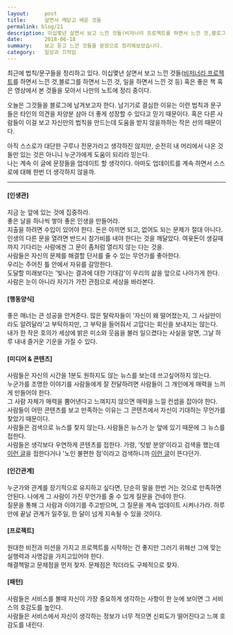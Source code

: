 ```yaml
---
layout:     post
title:      살면서 깨닫고 배운 것들
permalink: blog/21
description: 이십몇년 살면서 보고 느낀 것들(비저너리 프로젝트를 하면서 느낀 것,블로그를 하면서 느낀 것, 일을 하면서 느낀 것 등) 혹은 좋은 책 혹은 영상에서 본 것들을 모아서 나만의 노트에 정리 중이다.오늘은 그것들을 블로그에 남겨보고자 한다.남기기로 결심한 이유는 이런 법칙과 문구들은 타인의 의견을 자양분 삼아 더 좋게 성장할 수 있다고 믿기 때문이다. 혹은 다른 사람들이 이걸 보고 자신만의 법칙을 만드는데 도움을 받지 않을까하는 작은 선의 때문이다.아직 스스로가 대단한 구루나 전문가라고 생각하진 않지만, 순전히 내 머리에서 나온 것들만 있는 것은 아니니 누군가에게 도움이 되리라 믿는다. 나는 계속 이 글에 문장들을 업데이트 할 생각이다.아마도 업데이트를 계속 하면서 스스로에 대해 한번 더 생각하지 않을까.지금 눈 앞에 있는 것에 집중하라.좋은 날을 하나씩 쌓아 좋은 인생을 만들어라.지출을 하려면 수입이 있어야 한다. 돈은 아끼면 되고, 없어도 되는 문제가 절대 아니다.인생의 다른 문을 열려면 반드시 참가비를 내야 한다는 것을 깨달았다. 여윳돈이 생길때까지 기다리는 사람에겐 그 문이 좀처럼 열리지 않는 다는 것을.사람들은 자신의 문제를 해결할 단서를 줄 수 있는 무언가를 좋아한다.우리는 주어진 틀 안에서 자유를 갈망한다.
date:       2018-06-18
summary:    보고 듣고 느낀 것들을 문장으로 정리해보았습니다.
category:   일상과 끄적임
---
```


최근에 법칙/문구들을 정리하고 있다.
이십몇년 살면서 보고 느낀 것들([비저너리 프로젝트](https://www.facebook.com/visionary.seoul)를 하면서 느낀 것,블로그를 하면서 느낀 것, 일을 하면서 느낀 것 등) 혹은 좋은 책 혹은 영상에서 본 것들을 모아서 나만의 노트에 정리 중이다.

오늘은 그것들을 블로그에 남겨보고자 한다.
남기기로 결심한 이유는 이런 법칙과 문구들은 타인의 의견을 자양분 삼아 더 좋게 성장할 수 있다고 믿기 때문이다. 혹은 다른 사람들이 이걸 보고 자신만의 법칙을 만드는데 도움을 받지 않을까하는 작은 선의 때문이다.

아직 스스로가 대단한 구루나 전문가라고 생각하진 않지만, 순전히 내 머리에서 나온 것들만 있는 것은 아니니 누군가에게 도움이 되리라 믿는다.   
나는 계속 이 글에 문장들을 업데이트 할 생각이다.
아마도 업데이트를 계속 하면서 스스로에 대해 한번 더 생각하지 않을까.

- - -

#### [인생관]

지금 눈 앞에 있는 것에 집중하라.  
좋은 날을 하나씩 쌓아 좋은 인생을 만들어라.  
지출을 하려면 수입이 있어야 한다. 돈은 아끼면 되고, 없어도 되는 문제가 절대 아니다.  
인생의 다른 문을 열려면 반드시 참가비를 내야 한다는 것을 깨달았다. 여윳돈이 생길때까지 기다리는 사람에겐 그 문이 좀처럼 열리지 않는 다는 것을.  
사람들은 자신의 문제를 해결할 단서를 줄 수 있는 무언가를 좋아한다.  
우리는 주어진 틀 안에서 자유를 갈망한다.  
도달할 미래보다는 '빛나는 결과에 대한 기대감'이 우리의 삶을 앞으로 나아가게 한다.  
사람은 눈이 아니라 자기가 가진 관점으로 세상을 바라본다.  

#### [행동양식]

좋은 매너는 큰 성공을 안겨준다. 많은 탈락자들이 '자신이 왜 떨어졌는지, 그 사실만이라도 알려달라'고 부탁하지만, 그 부탁을 들어줘서 고맙다는 회신을 보내지는 않는다.  
내가 한 작은 호의가 세상에 밝은 미소와 웃음을 불러 일으켰다는 사실을 알면, 그날 하루 내내 즐거운 기운을 가질 수 있다.

#### [미디어 & 콘텐츠]

사람들은 자신의 시간을 1분도 원하지도 않는 뉴스를 보는데 쓰고싶어하지 않는다.  
누군가를 조명한 이야기를 사람들에게 잘 전달하려면 사람들이 그 개인에게 매력을 느끼게 만들어야 한다.  
그 사람 자체가 매력을 뿜어낸다고 느껴지지 않으면 매력을 느낄 컨셉을 잡아야 한다.  
사람들이 어떤 콘텐츠를 보고 만족하는 이유는 그 콘텐츠에서 자신이 기대하는 무언가를 찾았기 때문이다.  
사람들은 검색으로 뉴스를 찾지 않는다. 사람들은 뉴스가 눈 앞에 있기 때문에 그 뉴스를 접한다.  
사람들은 생각보다 우연하게 콘텐츠를 접한다. 가령, '텃밭 분양'이라고 검색을 했는데 [이런 글](https://brunch.co.kr/@visionary0115/17)을 접한다거나 '노인 불편한 점'이라고 검색하니까 [이런 글](https://seanlion.github.io/ux/13)이 뜬다던가.  

#### [인간관계]

누군가와 관계를 장기적으로 유지하고 싶다면, 단순히 말을 한번 거는 것으로 만족하면 안된다. 나에게 그 사람이 가진 무언가를 줄 수 있게 질문을 건네야 한다.  
질문을 통해 그 사람과 이야기를 주고받으며, 그 질문을 계속 업데이트 시켜나가라. 하루만에 끝날 관계가 일주일, 한 달이 넘게 지속될 수 있을 것이다.     


#### [프로젝트]

원대한 비전과 미션을 가지고 프로젝트를 시작하는 건 좋지만 그러기 위해선 그에 맞는 실행력과 사명감을 가지고있어야 한다.  
해결책말고 문제점을 먼저 찾자. 문제점은 작더라도 구체적으로 찾자.  

#### [패턴]

사람들은 서비스를 볼때 자신이 가장 중요하게 생각하는 사항이 한 눈에 보이면 그 서비스의 호감도를 높인다.  
사람들은 서비스에서 자신이 생각하는 정보가 너무 적으면 신뢰도가 떨어진다고 느껴 호감도를 내린다.  
